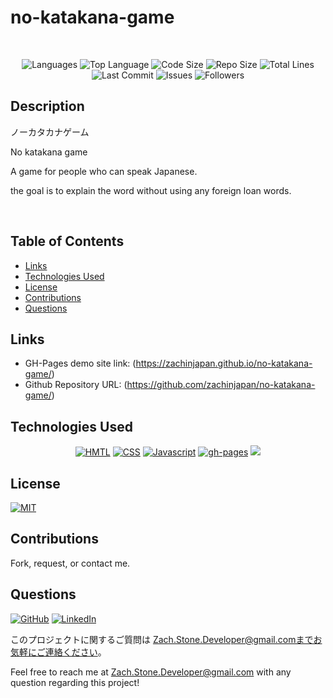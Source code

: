 # no-katakana-game

</br>
<p align="center">
    <img src="https://img.shields.io/github/languages/count/zachinjapan/no-katakana-game?style=plastic" alt="Languages" />
    <img src="https://img.shields.io/github/languages/top/zachinjapan/no-katakana-game?style=plastic&labelColor=yellow" alt="Top Language" />
    <img src="https://img.shields.io/github/languages/code-size/zachinjapan/no-katakana-game?style=plastic" alt="Code Size" />
    <img src="https://img.shields.io/github/repo-size/zachinjapan/no-katakana-game?style=plastic" alt="Repo Size" />   
    <img src="https://img.shields.io/tokei/lines/github/zachinjapan/no-katakana-game?style=plastic" alt="Total Lines" />
    <img src="https://img.shields.io/github/last-commit/zachinjapan/no-katakana-game?style=plastic" alt="Last Commit" />  
    <img src="https://img.shields.io/github/issues/zachinjapan/no-katakana-game?style=plastic" alt="Issues" />  
    <img src="https://img.shields.io/github/followers/zachinjapan?style=social" alt="Followers" />  
</p>

## Description

ノーカタカナゲーム

No katakana game

A game for people who can speak Japanese.

the goal is to explain the word without using any foreign loan words.


</br>

## Table of Contents

- [Links](#links)
- [Technologies Used](#technologies-used)
- [License](#license)
- [Contributions](#contributions)
- [Questions](#questions)

## Links

- GH-Pages demo site link: (https://zachinjapan.github.io/no-katakana-game/)
- Github Repository URL: (https://github.com/zachinjapan/no-katakana-game/)

## Technologies Used

<p align="center">
    <a href="https://developer.mozilla.org/en-US/docs/Web/HTML"><img src="https://img.shields.io/badge/-HTML-orange?style=for-the-badge"  alt="HMTL" /></a>
    <a href="https://developer.mozilla.org/en-US/docs/Web/CSS"><img src="https://img.shields.io/badge/-CSS-blue?style=for-the-badge" alt="CSS" /></a>
    <a href="https://www.javascript.com/"><img src="https://img.shields.io/badge/-Javascript-yellow?style=for-the-badge" alt="Javascript" /></a>
    <a href="https://www.npmjs.com/package/gh-pages"><img src="https://img.shields.io/badge/-ghpages-orange?style=for-the-badge" alt="gh-pages" /></a>
    <img src = "https://img.shields.io/badge/react-%2320232a.svg?style=for-the-badge&logo=react&logoColor=%2361DAFB" />
</p>

## License

[![MIT](https://img.shields.io/badge/license-MIT-green?style=plastic)](https://github.com/git/git-scm.com/blob/main/MIT-LICENSE.txt)

## Contributions

Fork, request, or contact me.

## Questions

[![GitHub](https://img.shields.io/badge/My%20GitHub-Click%20Me!-blueviolet?style=plastic&logo=GitHub)](https://github.com/zachinjapan)
[![LinkedIn](https://img.shields.io/badge/My%20LinkedIn-Click%20Me!-grey?style=plastic&logo=LinkedIn&labelColor=blue)](https://www.linkedin.com/in/zach-stone-45b649211/)

このプロジェクトに関するご質問は Zach.Stone.Developer@gmail.comまでお気軽にご連絡ください。

Feel free to reach me at Zach.Stone.Developer@gmail.com with any question regarding this project!
